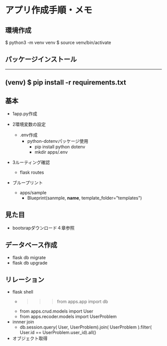 # アプリ作成手順・メモ
## 環境作成
$ python3 -m venv venv
$ source venv/bin/activate

## パッケージインストール
---
(venv) $ pip install -r requirements.txt
---
## 基本
- 1app.py作成
- 2環境変数の設定
    <!-- - 下記コマンド逐次実行
        - export FLASK_APP=app.py
        - export FLASK_ENV=development -->
    - .env作成
        - python-dotenvパッケージ使用
            - pip install python dotenv
            - mkdir apps/.env

- 3ルーティング確認
    - flask routes
- ブループリント
    - apps/sample
        - Blueprint(sanmple, __name__, template_folder="templates")

## 見た目
- bootsrapダウンロード４章参照

## データベース作成
- flask db migrate
- flask db upgrade
## リレーション
- flask shell
    - >>> from apps.app import db
    - from apps.crud.models import User
    - from apps.recoder.models import UserProblem
- innner join
    - db.session.query( User, UserProblem).join( UserProblem ).filter( User.id == UserProblem.user_id).all()
- オブジェクト取得